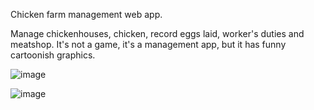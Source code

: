 Chicken farm management web app.

Manage chickenhouses, chicken, record eggs laid, worker's duties and meatshop.
It's not a game, it's a management app, but it has funny cartoonish graphics.

![image](https://user-images.githubusercontent.com/33597927/113151051-00d7d980-9235-11eb-8e9b-ab58a22f2940.png)

![image](https://user-images.githubusercontent.com/33597927/113151312-40062a80-9235-11eb-8882-33d762fa8edf.png)
